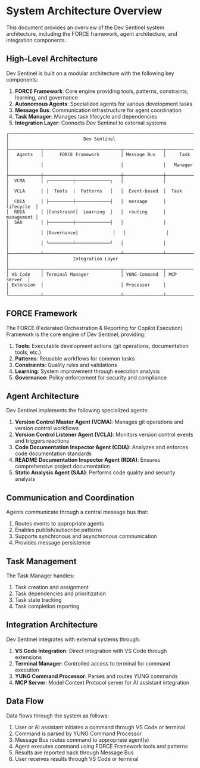 # System Architecture Overview

This document provides an overview of the Dev Sentinel system architecture, including the FORCE framework, agent architecture, and integration components.

## High-Level Architecture

Dev Sentinel is built on a modular architecture with the following key components:

1. **FORCE Framework**: Core engine providing tools, patterns, constraints, learning, and governance
2. **Autonomous Agents**: Specialized agents for various development tasks
3. **Message Bus**: Communication infrastructure for agent coordination
4. **Task Manager**: Manages task lifecycle and dependencies
5. **Integration Layer**: Connects Dev Sentinel to external systems

```ascii
┌────────────────────────────────────────────────────────────────────────┐
│                            Dev Sentinel                                │
├────────────┬─────────────────────────────┬───────────────┬─────────────┤
│   Agents   │      FORCE Framework        │ Message Bus   │     Task    │
│            │                             │               │   Manager   │
├────────────┼─────────────────────────────┼───────────────┼─────────────┤
│  VCMA      │ ┌─────────┬─────────────┐   │               │             │
│  VCLA      │ │  Tools  │  Patterns   │   │  Event-based  │  Task       │
│  CDIA      │ ├─────────┼─────────────┤   │  message      │  lifecycle  │
│  RDIA      │ │Constraint│  Learning  │   │  routing      │  management │
│  SAA       │ ├─────────┼─────────────┤   │               │             │
│            │ │Governance│             │   │               │             │
│            │ └─────────┴─────────────┘   │               │             │
├────────────┴─────────────────────────────┴───────────────┴─────────────┤
│                        Integration Layer                               │
├────────────┬─────────────────────────────┬───────────────┬─────────────┤
│ VS Code    │ Terminal Manager            │ YUNG Command  │ MCP Server  │
│ Extension  │                             │ Processor     │             │
└────────────┴─────────────────────────────┴───────────────┴─────────────┘
```

## FORCE Framework

The FORCE (Federated Orchestration & Reporting for Copilot Execution) Framework is the core engine of Dev Sentinel, providing:

1. **Tools**: Executable development actions (git operations, documentation tools, etc.)
2. **Patterns**: Reusable workflows for common tasks
3. **Constraints**: Quality rules and validations
4. **Learning**: System improvement through execution analysis
5. **Governance**: Policy enforcement for security and compliance

## Agent Architecture

Dev Sentinel implements the following specialized agents:

1. **Version Control Master Agent (VCMA)**: Manages git operations and version control workflows
2. **Version Control Listener Agent (VCLA)**: Monitors version control events and triggers reactions
3. **Code Documentation Inspector Agent (CDIA)**: Analyzes and enforces code documentation standards
4. **README Documentation Inspector Agent (RDIA)**: Ensures comprehensive project documentation
5. **Static Analysis Agent (SAA)**: Performs code quality and security analysis

## Communication and Coordination

Agents communicate through a central message bus that:

1. Routes events to appropriate agents
2. Enables publish/subscribe patterns
3. Supports synchronous and asynchronous communication
4. Provides message persistence

## Task Management

The Task Manager handles:

1. Task creation and assignment
2. Task dependencies and prioritization
3. Task state tracking
4. Task completion reporting

## Integration Architecture

Dev Sentinel integrates with external systems through:

1. **VS Code Integration**: Direct integration with VS Code through extensions
2. **Terminal Manager**: Controlled access to terminal for command execution
3. **YUNG Command Processor**: Parses and routes YUNG commands
4. **MCP Server**: Model Context Protocol server for AI assistant integration

## Data Flow

Data flows through the system as follows:

1. User or AI assistant initiates a command through VS Code or terminal
2. Command is parsed by YUNG Command Processor
3. Message Bus routes command to appropriate agent(s)
4. Agent executes command using FORCE Framework tools and patterns
5. Results are reported back through Message Bus
6. User receives results through VS Code or terminal
